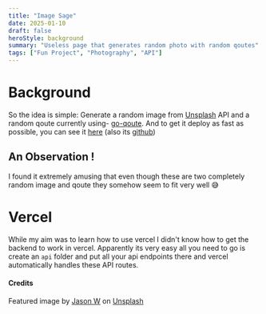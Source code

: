 ```yaml
---
title: "Image Sage"
date: 2025-01-10
draft: false
heroStyle: background
summary: "Useless page that generates random photo with random qoutes"
tags: ["Fun Project", "Photography", "API"]
---
```


# Background 
So the idea is simple: Generate a random image from [Unsplash](https://unsplash.com/) API and a random qoute currently using- [go-qoute](go-quote.azurewebsites.net).
And to get it deploy as fast as possible, you can see it [here](https://imagesage.vercel.app/) (also its [github](https://github.com/R0gue-one/Image-Sage/))

## An Observation !
I found it extremely amusing that even though these are two completely random image and qoute they somehow seem to fit very well 😅


# Vercel 
While my aim was to learn how to use vercel I didn't know how to get the backend to work in vercel. Apparently its very easy all you need to go is create an `api` folder and put all your api endpoints there and vercel automatically handles these API routes.

#### Credits
Featured image by [Jason W](https://unsplash.com/@jasonwong23) on [Unsplash](https://unsplash.com/) 